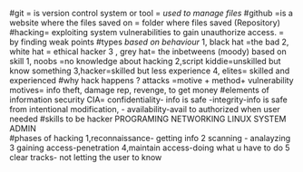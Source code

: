 #git =  is  version control system or tool
     = *used to manage files*
#github  =is a website where the files saved on
        = folder where files saved (Repository) 
 #hacking= exploiting system vulnerabilities to gain unauthorize access.
          = by finding weak points 
#types   *based on behaviour*
         1, black hat =the bad 
         2, white hat = ethical hacker
         3 , grey hat=  the inbetweens (moody)
         based on skill
         1, noobs =no knowledge about hacking
         2,script kiddie=unskilled but know something
         3,hacker=skilled but less experience
         4, elites= skilled and experienced
   #why hack  happens ?
   attacks =motive + method+ vulnerability
   motives= info theft, damage rep, revenge, to get money
   #elements of information security
   CIA= confidentiality- info is safe
      -integrity-info is safe from intentional modification,
      - availability-avail to authorized when user needed
    #skills to be hacker
    PROGRAMING
    NETWORKING
    LINUX
    SYSTEM ADMIN  
    #phases of hacking
    1,reconnaissance- getting info
    2 scanning - analayzing
     3 gaining access-penetration
     4,maintain access-doing what u have to do
     5 clear tracks- not letting the user to know
    
